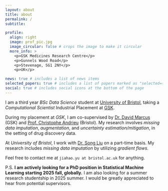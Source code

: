 ```yaml
---
layout: about
title: about
permalink: /
subtitle: 

profile:
  align: right
  image: prof_pic.jpg
  image_circular: false # crops the image to make it circular
  more_info: >
    <p>GSK Medicines Research Centre</p>
    <p>Gunnels Wood Road</p>
    <p>Stevenage, SG1 2NY</p>
    <p>UK</p>

news: true # includes a list of news items
selected_papers: true # includes a list of papers marked as "selected={true}"
social: true # includes social icons at the bottom of the page
---
```


I am a third year *BSc Data Science* student at [University of Bristol](https://bristol.ac.uk), taking a *Computational Scientist* Industrial Placement at [GSK](https://gsk.com).

During my placement at *GSK*, I am co-supervised by <ins>Dr. David Marcus</ins> (GSK) and <ins>Prof. Christophe Andrieu</ins> (Bristol). My research involves *missing data imputation*, *augmentation*, and *uncertainty estimation/mitigation*, in the setting of drug discovery data.

At *University of Bristol*, I work with <ins>Dr. Song Liu</ins> on a part-time basis. My research includes *missing data imputation* by utilizing *gradient flows*.

Feel free to contact me at `jiahao.yu at bristol.ac.uk` for anything.

P.S. **I am actively looking for a PhD position in Statistical Machine Learning starting 2025 fall, globally.** I am also looking for a summer research studentship in 2025 summer. I would be greatly appreciated to hear from potential supervisors.